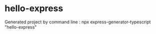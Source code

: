 # hello-express
 Generated project by command line : npx express-generator-typescript "hello-express"
